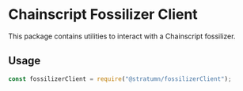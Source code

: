# Chainscript Fossilizer Client

This package contains utilities to interact with a Chainscript fossilizer.

## Usage

```javascript
const fossilizerClient = require("@stratumn/fossilizerClient");
```
